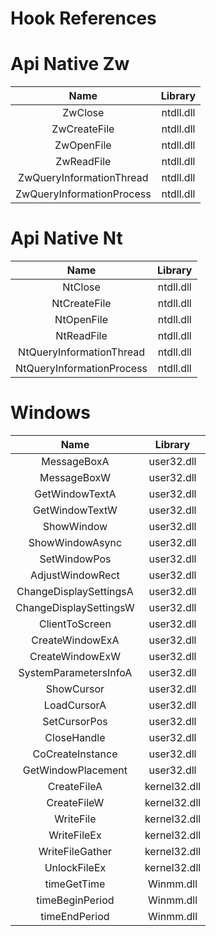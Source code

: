 # Hook References

# Api Native Zw

| Name | Library |   
| :-------: | :------: |
| ZwClose   | ntdll.dll|
| ZwCreateFile   | ntdll.dll |
| ZwOpenFile   | ntdll.dll |
| ZwReadFile   | ntdll.dll |
| ZwQueryInformationThread   | ntdll.dll |
| ZwQueryInformationProcess   | ntdll.dll |

# Api Native Nt

| Name | Library |   
| :-------: | :------: |
| NtClose   | ntdll.dll |
| NtCreateFile   | ntdll.dll |
| NtOpenFile   | ntdll.dll |
| NtReadFile   | ntdll.dll |
| NtQueryInformationThread   | ntdll.dll |
| NtQueryInformationProcess   | ntdll.dll |

# Windows

| Name | Library |   
| :-------: | :------: |
| MessageBoxA   | user32.dll |
| MessageBoxW   | user32.dll |
| GetWindowTextA   | user32.dll |
| GetWindowTextW   | user32.dll |
| ShowWindow   | user32.dll |
| ShowWindowAsync   | user32.dll |
| SetWindowPos   | user32.dll |
| AdjustWindowRect   | user32.dll |
| ChangeDisplaySettingsA   | user32.dll |
| ChangeDisplaySettingsW   | user32.dll |
| ClientToScreen   | user32.dll |
| CreateWindowExA   | user32.dll |
| CreateWindowExW   | user32.dll |
| SystemParametersInfoA   | user32.dll |
| ShowCursor   | user32.dll |
| LoadCursorA   | user32.dll |
| SetCursorPos   | user32.dll |
| CloseHandle   | user32.dll |
| CoCreateInstance   | user32.dll |
| GetWindowPlacement   | user32.dll |
| CreateFileA   | kernel32.dll |
| CreateFileW   | kernel32.dll |
| WriteFile   | kernel32.dll |
| WriteFileEx   | kernel32.dll |
| WriteFileGather   | kernel32.dll |
| UnlockFileEx   | kernel32.dll |
| timeGetTime   | Winmm.dll |
| timeBeginPeriod   | Winmm.dll |
| timeEndPeriod   | Winmm.dll |

